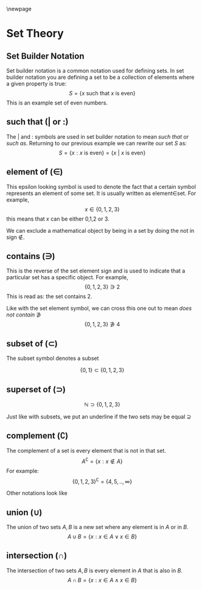 \newpage

# Set Theory

## Set Builder Notation

Set builder notation is a common notation used for defining sets. In set builder notation you are defining a set to be a collection of elements where a given property is true:
$$
S = \{x~\text{such that}~x~\text{is even}\}
$$
This is an example set of even numbers.

## such that (| or :)

The $|$ and $:$ symbols are used in set builder notation to mean *such that* or *such as*. Returning to our previous example we can rewrite our set $S$ as:
$$
S = \{x:x~\text{is even}\} = \{x~|~x~\text{is even}\}
$$

## element of ($\in$)

This epsilon looking symbol is used to denote the fact that a certain symbol represents an element of some set. It is usually written as element$\in$set. For example,
$$
x\in\{0,1,2,3\}
$$
this means that $x$ can be either 0,1,2 or 3.

We can exclude a mathematical object by being in a set by doing the not in sign $\not\in$.

## contains ($\ni$)

This is the reverse of the set element sign and is used to indicate that a particular set has a specific object. For example,
$$
\{0,1,2,3\}\ni2
$$
This is read as: the set contains 2.

Like with the set element symbol, we can cross this one out to mean *does not contain* $\not\ni$
$$
\{0,1,2,3\}\not\ni4
$$

## subset of ($\subset$)

The subset symbol denotes a subset

$$
\{0,1\}\subset\{0,1,2,3\}
$$

## superset of ($\supset$)


$$
\mathbb{N}\supset\{0,1,2,3\}
$$

Just like with subsets, we put an underline if the two sets may be equal $\supseteq$


## complement ($\complement$)

The complement of a set is every element that is not in that set.
$$
A^\complement = \{x:x\not\in A\}
$$
For example:
$$
\{0,1,2,3\}^\complement = \{4,5,..,\infty\}
$$

Other notations look like

## union ($\cup$)

The union of two sets $A,B$ is a new set where any element is in $A$ or in $B$.
$$
A\cup B = \{x:x\in A \lor x\in B\}
$$

## intersection ($\cap$)

The intersection of two sets $A,B$ is every element in $A$ that is also in $B$.
$$
A\cap B = \{x:x\in A\land x\in B\}
$$
